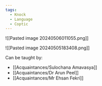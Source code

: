 ```yaml
---
tags:
  - Knock
  - Language
  - Coptic
---
```


![[Pasted image 20240506011055.png]]

![[Pasted image 20240505183408.png]]

Can be taught by:
- [[Acquaintances/Sulochana Amavasya]]
- [[Acquaintances/Dr Arun Peel]]
- [[Acquaintances/Mr Ehsan Fekri]]